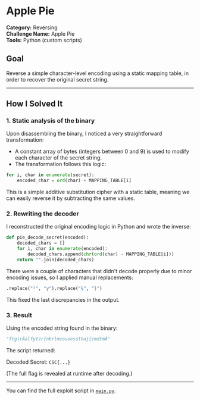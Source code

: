 # Apple Pie

**Category:** Reversing  
**Challenge Name:** Apple Pie  
**Tools:** Python (custom scripts)

## Goal

Reverse a simple character-level encoding using a static mapping table, in order to recover the original secret string.

---

## How I Solved It

### 1. Static analysis of the binary

Upon disassembling the binary, I noticed a very straightforward transformation:
- A constant array of bytes (integers between 0 and 9) is used to modify each character of the secret string.
- The transformation follows this logic:

```python
for i, char in enumerate(secret):
    encoded_char = ord(char) + MAPPING_TABLE[i]
``` 

This is a simple additive substitution cipher with a static table, meaning we can easily reverse it by subtracting the same values.

### 2. Rewriting the decoder

I reconstructed the original encoding logic in Python and wrote the inverse:

```python 
def pie_decode_secret(encoded):
    decoded_chars = []
    for i, char in enumerate(encoded):
        decoded_chars.append(chr(ord(char) - MAPPING_TABLE[i]))
    return "".join(decoded_chars)
``` 

There were a couple of characters that didn't decode properly due to minor encoding issues, so I applied manual replacements:
```python 
.replace("¹", "y").replace("¾", "}")
``` 

This fixed the last discrepancies in the output.

### 3. Result

Using the encoded string found in the binary:
```python 
"ftg|rÂalfytzr{nbrlmcoueessthaj{zmdtmÂ"
``` 
The script returned:

Decoded Secret: `CSC{...}` 

(The full flag is revealed at runtime after decoding.)

---

You can find the full exploit script in [`main.py`](./main.py).
